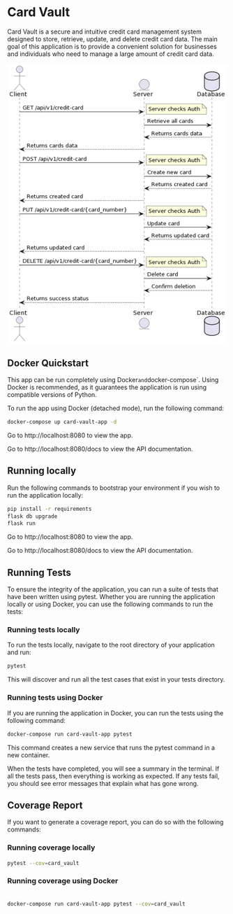 # Card Vault

Card Vault is a secure and intuitive credit card management system designed to store, retrieve, update, and delete credit card data. The main goal of this application is to provide a convenient solution for businesses and individuals who need to manage a large amount of credit card data.

<p align="center">
  <img src="assets/img.png" alt="Sequence Diagram">
</p>

## Docker Quickstart

This app can be run completely using Docker` and `docker-compose`. Using Docker is recommended, as it guarantees the application is run using compatible versions of Python.

To run the app using Docker (detached mode), run the following command:

```bash
docker-compose up card-vault-app -d
```



Go to http://localhost:8080 to view the app.

Go to http://localhost:8080/docs to view the API documentation.

## Running locally

Run the following commands to bootstrap your environment if you wish to run the application locally:

```bash
pip install -r requirements
flask db upgrade
flask run
```

Go to http://localhost:8080 to view the app.

Go to http://localhost:8080/docs to view the API documentation.

## Running Tests

To ensure the integrity of the application, you can run a suite of tests that have been written using pytest. Whether you are running the application locally or using Docker, you can use the following commands to run the tests:

### Running tests locally

To run the tests locally, navigate to the root directory of your application and run:

```bash
pytest
```

This will discover and run all the test cases that exist in your tests directory.

### Running tests using Docker

If you are running the application in Docker, you can run the tests using the following command:


```bash
docker-compose run card-vault-app pytest
```

This command creates a new service that runs the pytest command in a new container.

When the tests have completed, you will see a summary in the terminal. If all the tests pass, then everything is working as expected. If any tests fail, you should see error messages that explain what has gone wrong.

## Coverage Report

If you want to generate a coverage report, you can do so with the following commands:

### Running coverage locally

```bash
pytest --cov=card_vault
```

### Running coverage using Docker

```bash

docker-compose run card-vault-app pytest --cov=card_vault
```
